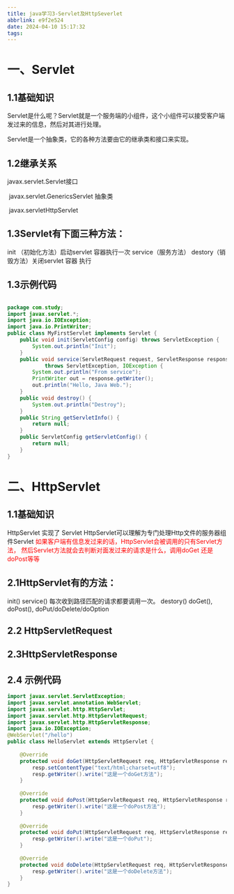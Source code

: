 ```yaml
---
title: java学习3-Servlet及HttpSeverlet
abbrlink: e9f2e524
date: 2024-04-10 15:17:32
tags:
---
```


# 一、Servlet

## 1.1基础知识

Servlet是什么呢？Servlet就是一个服务端的小组件，这个小组件可以接受客户端发过来的信息，然后对其进行处理。

Servlet是一个抽象类，它的各种方法要由它的继承类和接口来实现。

## 1.2继承关系
 javax.servlet.Servlet接口

​ javax.servlet.GenericsServlet 抽象类

​ javax.servletHttpServlet

## 1.3Servlet有下面三种方法：
   init （初始化方法）启动servlet 容器执行一次
   service（服务方法）
   destory（销毁方法）关闭servlet 容器 执行
   
## 1.3示例代码   
```java

package com.study;
import javax.servlet.*;
import java.io.IOException;
import java.io.PrintWriter;
public class MyFirstServlet implements Servlet {
    public void init(ServletConfig config) throws ServletException {
        System.out.println("Init");
    }
    public void service(ServletRequest request, ServletResponse response)
            throws ServletException, IOException {
        System.out.println("From service");
        PrintWriter out = response.getWriter();
        out.println("Hello, Java Web.");
    }
    public void destroy() {
        System.out.println("Destroy");
    }
    public String getServletInfo() {
        return null;
    }
    public ServletConfig getServletConfig() {
        return null;
    }
}

```

# 二、HttpServlet

## 1.1基础知识

HttpServlet 实现了 Servlet 
HttpServlet可以理解为专门处理Http文件的服务器组件Servlet
<font color="red">如果客户端有信息发过来的话，HttpServlet会被调用的只有Servlet方法，
然后Servlet方法就会去判断对面发过来的请求是什么，调用doGet 还是doPost等等</font>
## 2.1HttpServlet有的方法：
init()
service()  每次收到路径匹配的请求都要调用一次。
destory()
doGet(),
doPost(),
doPut/doDelete/doOption
## 2.2 HttpServletRequest
## 2.3HttpServletResponse
## 2.4 示例代码

```java
import javax.servlet.ServletException;
import javax.servlet.annotation.WebServlet;
import javax.servlet.http.HttpServlet;
import javax.servlet.http.HttpServletRequest;
import javax.servlet.http.HttpServletResponse;
import java.io.IOException;
@WebServlet("/hello")
public class HelloServlet extends HttpServlet {
 
    @Override
    protected void doGet(HttpServletRequest req, HttpServletResponse resp) throws ServletException, IOException {
        resp.setContentType("text/html;charset=utf8");
        resp.getWriter().write("这是一个doGet方法");
    }
 
    @Override
    protected void doPost(HttpServletRequest req, HttpServletResponse resp) throws ServletException, IOException {
        resp.getWriter().write("这是一个doPost方法");
    }
 
    @Override
    protected void doPut(HttpServletRequest req, HttpServletResponse resp) throws ServletException, IOException {
        resp.getWriter().write("这是一个doPut");
    }
 
    @Override
    protected void doDelete(HttpServletRequest req, HttpServletResponse resp) throws ServletException, IOException {
        resp.getWriter().write("这是一个doDelete方法");
    }
}
```